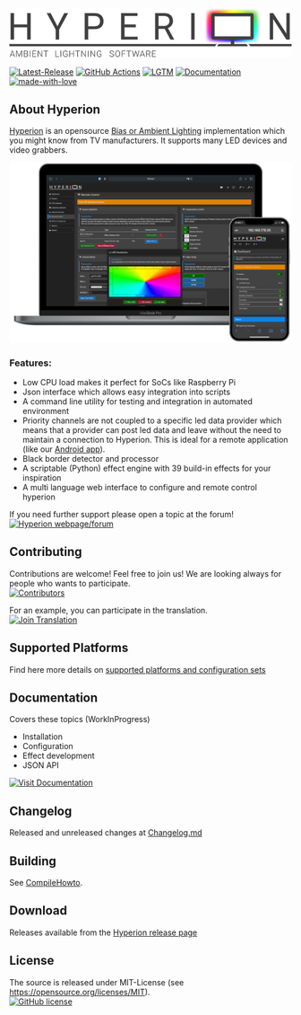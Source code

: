 ![Hyperion](doc/logo.png)

[![Latest-Release](https://img.shields.io/github/v/release/hyperion-project/hyperion.ng?include_prereleases)](https://github.com/hyperion-project/hyperion.ng/releases)
[![GitHub Actions](https://github.com/hyperion-project/hyperion.ng/workflows/Hyperion%20CI%20Build/badge.svg?branch=master)](https://github.com/hyperion-project/hyperion.ng/actions)
[![LGTM](https://img.shields.io/lgtm/alerts/g/hyperion-project/hyperion.ng.svg)](https://lgtm.com/projects/g/hyperion-project/hyperion.ng/alerts/)
[![Documentation](https://codedocs.xyz/hyperion-project/hyperion.ng.svg)](https://codedocs.xyz/hyperion-project/hyperion.ng/)
[![made-with-love](https://img.shields.io/badge/Made%20with-&#9829;-ff0000.svg)](#)

## About Hyperion

[Hyperion](https://github.com/hyperion-project/hyperion.ng) is an opensource [Bias or Ambient Lighting](https://en.wikipedia.org/wiki/Bias_lighting) implementation which you might know from TV manufacturers. It supports many LED devices and video grabbers.

![Screenshot](doc/screenshot.png)

### Features:

* Low CPU load makes it perfect for SoCs like Raspberry Pi
* Json interface which allows easy integration into scripts
* A command line utility for testing and integration in automated environment
* Priority channels are not coupled to a specific led data provider which means that a provider can post led data and leave without the need to maintain a connection to Hyperion. This is ideal for a remote application (like our [Android app](https://play.google.com/store/apps/details?id=nl.hyperion.hyperionpro)).
* Black border detector and processor
* A scriptable (Python) effect engine with 39 build-in effects for your inspiration
* A multi language web interface to configure and remote control hyperion

If you need further support please open a topic at the forum!<br>
[![Hyperion webpage/forum](https://img.shields.io/website/https/hyperion-project.org.svg?down_color=red&down_message=offline&up_color=green&up_message=online)](https://www.hyperion-project.org)

## Contributing

Contributions are welcome! Feel free to join us! We are looking always for people who wants to participate.<br>
[![Contributors](https://img.shields.io/github/contributors/hyperion-project/hyperion.ng.svg)](https://github.com/hyperion-project/hyperion.ng/graphs/contributors)

For an example, you can participate in the translation.<br>
[![Join Translation](https://img.shields.io/badge/POEditor-translate-green.svg)](https://poeditor.com/join/project/Y4F6vHRFjA)

## Supported Platforms

Find here more details on [supported platforms and configuration sets](doc/development/SupportedPlatforms.md)

## Documentation
Covers these topics (WorkInProgress)
- Installation
- Configuration
- Effect development
- JSON API

[![Visit Documentation](https://img.shields.io/website?down_message=offline&label=Documentation%20%20&up_message=online&url=https%3A%2F%2Fdocs.hyperion-project.org)](https://docs.hyperion-project.org)

## Changelog
Released and unreleased changes at [Changelog.md](CHANGELOG.md)

## Building
See [CompileHowto](doc/development/CompileHowto.md).

## Download
Releases available from the [Hyperion release page](https://github.com/hyperion-project/hyperion.ng/releases)

## License
The source is released under MIT-License (see https://opensource.org/licenses/MIT).<br>
[![GitHub license](https://img.shields.io/badge/License-MIT-yellow.svg)](https://raw.githubusercontent.com/hyperion-project/hyperion.ng/master/LICENSE)

